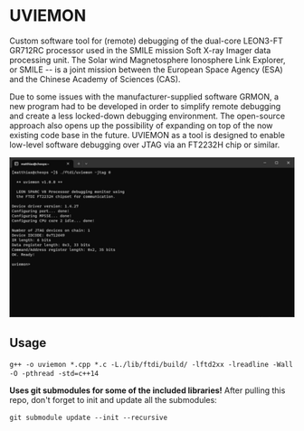 # UVIEMON

Custom software tool for (remote) debugging of the dual-core LEON3-FT GR712RC processor used in the SMILE mission Soft X-ray Imager data processing unit. The Solar wind Magnetosphere Ionosphere Link Explorer, or SMILE -- is a joint mission between the European Space Agency (ESA) and the Chinese Academy of Sciences (CAS).

Due to some issues with the manufacturer-supplied software GRMON, a new program had to be developed in order to simplify remote debugging and create a less locked-down debugging environment. The open-source approach also opens up the possibility of expanding on top of the now existing code base in the future. UVIEMON as a tool is designed to enable low-level software debugging over JTAG via an FT2232H chip or similar.

![UVIEMON screenshot](docs/uviemon.png)

## Usage

```text
g++ -o uviemon *.cpp *.c -L./lib/ftdi/build/ -lftd2xx -lreadline -Wall -O -pthread -std=c++14
```

**Uses git submodules for some of the included libraries!** After pulling this repo, don't forget to init and update all the submodules:

```text
git submodule update --init --recursive
```
